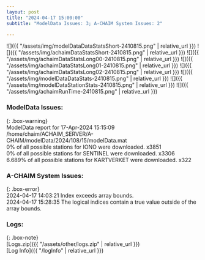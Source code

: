 ```yaml
---
layout: post
title: "2024-04-17 15:00:00"
subtitle: "ModelData Issues: 3; A-CHAIM System Issues: 2"

---
```


![]({{ "/assets/img/modelDataDataStatsShort-2410815.png" | relative_url }})
![]({{ "/assets/img/achaimDataStatsShort-2410815.png" | relative_url }})
![]({{ "/assets/img/achaimDataStatsLong00-2410815.png" | relative_url }})
![]({{ "/assets/img/achaimDataStatsLong01-2410815.png" | relative_url }})
![]({{ "/assets/img/achaimDataStatsLong02-2410815.png" | relative_url }})
![]({{ "/assets/img/modelDataDataStats-2410815.png" | relative_url }})
![]({{ "/assets/img/modelDataStationStats-2410815.png" | relative_url }})
![]({{ "/assets/img/achaimRunTime-2410815.png" | relative_url }})


### ModelData Issues:  
  
{: .box-warning}  
 ModelData report for 17-Apr-2024 15:15:09   
 /home/chaim/ACHAIM_SERVER/A-CHAIM/modelData/2024/108/15/modelData.mat   
 0% of all possible stations for IONO were downloaded. x3851   
 0% of all possible stations for SENTINEL were downloaded. x3306   
 6.689% of all possible stations for KARTVERKET were downloaded. x322   
  
### A-CHAIM System Issues:  
  
{: .box-error}  
2024-04-17 14:03:21 Index exceeds array bounds.  
2024-04-17 15:28:35 The logical indices contain a true value outside of the array bounds.  

### Logs:  
  
{: .box-note}  
[Logs.zip]({{ "/assets/other/logs.zip" | relative_url }})  
[Log Info]({{ "/logInfo" | relative_url }})  
